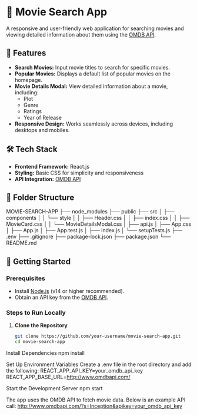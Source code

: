 # 🎥 Movie Search App

A responsive and user-friendly web application for searching movies and viewing detailed information about them using the [OMDB API](http://www.omdbapi.com/).

## 🚀 Features
- **Search Movies:** Input movie titles to search for specific movies.
- **Popular Movies:** Displays a default list of popular movies on the homepage.
- **Movie Details Modal:** View detailed information about a movie, including:
  - Plot
  - Genre
  - Ratings
  - Year of Release
- **Responsive Design:** Works seamlessly across devices, including desktops and mobiles.

## 🛠️ Tech Stack
- **Frontend Framework:** React.js
- **Styling:** Basic CSS for simplicity and responsiveness
- **API Integration:** [OMDB API](http://www.omdbapi.com/)

## 📂 Folder Structure
MOVIE-SEARCH-APP
├── node_modules
├── public
├── src
│   ├── components
│   │   └── style
│   │       ├── Header.css
│   │       ├── index.css
│   │       ├── MovieCard.css
│   │       └── MovieDetailsModal.css
│   ├── api.js
│   ├── App.css
│   ├── App.js
│   ├── App.test.js
│   ├── index.js
│   └── setupTests.js
├── .env
├── .gitignore
├── package-lock.json
├── package.json
└── README.md


## 🚀 Getting Started

### Prerequisites
- Install [Node.js](https://nodejs.org/) (v14 or higher recommended).
- Obtain an API key from the [OMDB API](http://www.omdbapi.com/apikey.aspx).

### Steps to Run Locally

1. **Clone the Repository**
   ```bash
   git clone https://github.com/your-username/movie-search-app.git
   cd movie-search-app

Install Dependencies
npm install

Set Up Environment Variables Create a .env file in the root directory and add the following:
REACT_APP_API_KEY=your_omdb_api_key
REACT_APP_BASE_URL=http://www.omdbapi.com/

Start the Development Server
npm start

The app uses the OMDB API to fetch movie data. Below is an example API call:
http://www.omdbapi.com/?s=Inception&apikey=your_omdb_api_key

